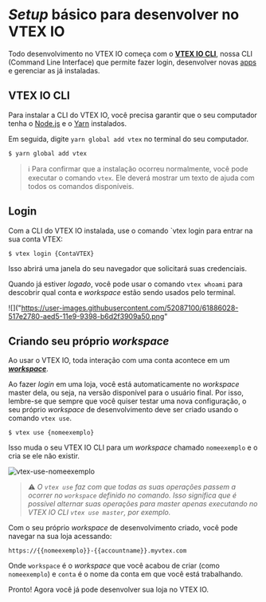 # *Setup* básico para desenvolver no VTEX IO

Todo desenvolvimento no VTEX IO começa com o [**VTEX IO CLI**](*link*), nossa CLI (Command Line Interface) que permite fazer login, desenvolver novas [apps](*link*) e gerenciar as já instaladas.

## VTEX IO CLI

Para instalar a CLI do VTEX IO, você precisa garantir que o seu computador tenha o [Node.js](https://nodejs.org/) e o [Yarn](https://yarnpkg.com/) instalados.

Em seguida, digite `yarn global add vtex` no terminal do seu computador.

```
$ yarn global add vtex
```

>ℹ️ Para confirmar que a instalação ocorreu normalmente, você pode executar o comando `vtex`. Ele deverá mostrar um texto de ajuda com todos os comandos disponíveis.

## Login

Com a CLI do VTEX IO instalada, use o comando `vtex login para entrar na sua conta VTEX:

```
$ vtex login {ContaVTEX}
```

Isso abrirá uma janela do seu navegador que solicitará suas credenciais.

Quando já estiver *logado*, você pode usar o comando `vtex whoami` para descobrir qual conta e *workspace* estão sendo usados pelo terminal.

![]("https://user-images.githubusercontent.com/52087100/61886028-517e2780-aed5-11e9-9398-b6d2f3909a50.png"
  
## Criando seu próprio *workspace*

Ao usar o VTEX IO, toda interação com uma conta acontece em um [***workspace***](*link*).

Ao fazer *login* em uma loja, você está automaticamente no *workspace* master dela, ou seja, na versão disponível para o usuário final. Por isso, lembre-se que sempre que você quiser testar uma nova configuração, o seu próprio *workspace* de desenvolvimento deve ser criado usando o comando `vtex use`.

```
$ vtex use {nomeexemplo}
```

Isso muda o seu VTEX IO CLI para um *workspace* chamado `nomeexemplo` e o cria se ele não existir.

![vtex-use-nomeexemplo](https://user-images.githubusercontent.com/52087100/61886135-7ffc0280-aed5-11e9-983f-4a76615d0574.png)

>⚠️ *O `vtex use` faz com que todas as suas operações passem a ocorrer no `workspace` definido no comando. Isso significa que é possível alternar suas operações para master apenas executando no VTEX IO CLI `vtex use master`, por exemplo.*

Com o seu próprio *workspace* de desenvolvimento criado, você pode navegar na sua loja acessando:

`https://{{nomeexemplo}}-{{accountname}}.myvtex.com`

Onde `workspace` é o *workspace* que você acabou de criar (como `nomeexemplo`) e `conta` é o nome da conta em que você está trabalhando.

Pronto! Agora você já pode desenvolver sua loja no VTEX IO.
